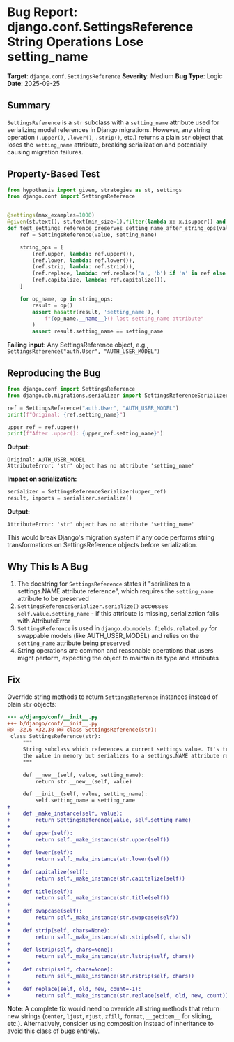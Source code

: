 # Bug Report: django.conf.SettingsReference String Operations Lose setting_name

**Target**: `django.conf.SettingsReference`
**Severity**: Medium
**Bug Type**: Logic
**Date**: 2025-09-25

## Summary

`SettingsReference` is a `str` subclass with a `setting_name` attribute used for serializing model references in Django migrations. However, any string operation (`.upper()`, `.lower()`, `.strip()`, etc.) returns a plain `str` object that loses the `setting_name` attribute, breaking serialization and potentially causing migration failures.

## Property-Based Test

```python
from hypothesis import given, strategies as st, settings
from django.conf import SettingsReference


@settings(max_examples=1000)
@given(st.text(), st.text(min_size=1).filter(lambda x: x.isupper() and x.isidentifier()))
def test_settings_reference_preserves_setting_name_after_string_ops(value, setting_name):
    ref = SettingsReference(value, setting_name)

    string_ops = [
        (ref.upper, lambda: ref.upper()),
        (ref.lower, lambda: ref.lower()),
        (ref.strip, lambda: ref.strip()),
        (ref.replace, lambda: ref.replace('a', 'b') if 'a' in ref else ref),
        (ref.capitalize, lambda: ref.capitalize()),
    ]

    for op_name, op in string_ops:
        result = op()
        assert hasattr(result, 'setting_name'), (
            f"{op_name.__name__}() lost setting_name attribute"
        )
        assert result.setting_name == setting_name
```

**Failing input**: Any SettingsReference object, e.g., `SettingsReference("auth.User", "AUTH_USER_MODEL")`

## Reproducing the Bug

```python
from django.conf import SettingsReference
from django.db.migrations.serializer import SettingsReferenceSerializer

ref = SettingsReference("auth.User", "AUTH_USER_MODEL")
print(f"Original: {ref.setting_name}")

upper_ref = ref.upper()
print(f"After .upper(): {upper_ref.setting_name}")
```

**Output:**
```
Original: AUTH_USER_MODEL
AttributeError: 'str' object has no attribute 'setting_name'
```

**Impact on serialization:**
```python
serializer = SettingsReferenceSerializer(upper_ref)
result, imports = serializer.serialize()
```

**Output:**
```
AttributeError: 'str' object has no attribute 'setting_name'
```

This would break Django's migration system if any code performs string transformations on SettingsReference objects before serialization.

## Why This Is A Bug

1. The docstring for `SettingsReference` states it "serializes to a settings.NAME attribute reference", which requires the `setting_name` attribute to be preserved
2. `SettingsReferenceSerializer.serialize()` accesses `self.value.setting_name` - if this attribute is missing, serialization fails with AttributeError
3. `SettingsReference` is used in `django.db.models.fields.related.py` for swappable models (like AUTH_USER_MODEL) and relies on the `setting_name` attribute being preserved
4. String operations are common and reasonable operations that users might perform, expecting the object to maintain its type and attributes

## Fix

Override string methods to return `SettingsReference` instances instead of plain `str` objects:

```diff
--- a/django/conf/__init__.py
+++ b/django/conf/__init__.py
@@ -32,6 +32,30 @@ class SettingsReference(str):
 class SettingsReference(str):
     """
     String subclass which references a current settings value. It's treated as
     the value in memory but serializes to a settings.NAME attribute reference.
     """

     def __new__(self, value, setting_name):
         return str.__new__(self, value)

     def __init__(self, value, setting_name):
         self.setting_name = setting_name
+
+    def _make_instance(self, value):
+        return SettingsReference(value, self.setting_name)
+
+    def upper(self):
+        return self._make_instance(str.upper(self))
+
+    def lower(self):
+        return self._make_instance(str.lower(self))
+
+    def capitalize(self):
+        return self._make_instance(str.capitalize(self))
+
+    def title(self):
+        return self._make_instance(str.title(self))
+
+    def swapcase(self):
+        return self._make_instance(str.swapcase(self))
+
+    def strip(self, chars=None):
+        return self._make_instance(str.strip(self, chars))
+
+    def lstrip(self, chars=None):
+        return self._make_instance(str.lstrip(self, chars))
+
+    def rstrip(self, chars=None):
+        return self._make_instance(str.rstrip(self, chars))
+
+    def replace(self, old, new, count=-1):
+        return self._make_instance(str.replace(self, old, new, count))
```

**Note**: A complete fix would need to override all string methods that return new strings (`center`, `ljust`, `rjust`, `zfill`, `format`, `__getitem__` for slicing, etc.). Alternatively, consider using composition instead of inheritance to avoid this class of bugs entirely.